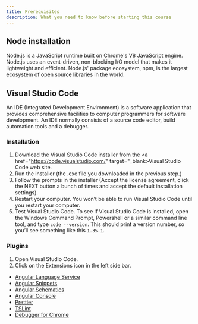 ```yaml
---
title: Prerequisites
description: What you need to know before starting this course
---
```


## Node installation

Node.js is a JavaScript runtime built on Chrome's V8 JavaScript engine. Node.js uses an event-driven, non-blocking I/O model that makes it lightweight and efficient. Node.js' package ecosystem, npm, is the largest ecosystem of open source libraries in the world.

## Visual Studio Code

An IDE (Integrated Development Environment) is a software application that provides comprehensive facilities to computer programmers for software development. An IDE normally consists of a source code editor, build automation tools and a debugger.

### Installation

1. Download the Visual Studio Code installer from the <a href="https://code.visualstudio.com/" target="_blank>Visual Studio Code web site</a>.
2. Run the installer (the .exe file you downloaded in the previous step.)
3. Follow the prompts in the installer (Accept the license agreement, click the NEXT button a bunch of times and accept the default installation settings).
4. Restart your computer. You won’t be able to run Visual Studio Code until you restart your computer.
5. Test Visual Studio Code. To see if Visual Studio Code is installed, open the Windows Command Prompt, Powershell or a similar command line tool, and type `code --version`. This should print a version number, so you’ll see something like this `1.35.1`.


### Plugins

1. Open Visual Studio Code.
2. Click on the Extensions icon in the left side bar.

- <a href="https://marketplace.visualstudio.com/items?itemName=Angular.ng-template" target="_blank">Angular Language Service</a>
- <a href="https://marketplace.visualstudio.com/items?itemName=johnpapa.Angular2" target="_blank">Angular Snippets</a>
- <a href="https://marketplace.visualstudio.com/items?itemName=cyrilletuzi.angular-schematics" target="_blank">Angular Schematics</a>
- <a href="https://marketplace.visualstudio.com/items?itemName=nrwl.angular-console" target="_blank">Angular Console</a>
- <a href="https://marketplace.visualstudio.com/items?itemName=esbenp.prettier-vscode" target="_blank">Prettier</a>
- <a href="https://marketplace.visualstudio.com/items?itemName=ms-vscode.vscode-typescript-tslint-plugin" target="_blank">TSLint</a>
- <a href="https://marketplace.visualstudio.com/items?itemName=msjsdiag.debugger-for-chrome" target="_blank">Debugger for Chrome</a>
